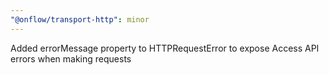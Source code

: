 ```yaml
---
"@onflow/transport-http": minor
---
```


Added errorMessage property to HTTPRequestError to expose Access API errors when making requests
